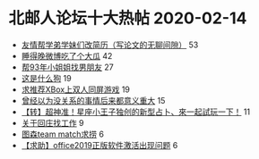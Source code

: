 # 北邮人论坛十大热帖 2020-02-14

- [友情帮学弟学妹们改简历（写论文的无聊间隙）](https://bbs.byr.cn/article/Job/2077537) 53
- [睡得晚微博吃了个大瓜](https://bbs.byr.cn/article/Talking/6183261) 42
- [帮93年小姐姐找男朋友](https://bbs.byr.cn/article/Friends/1952588) 27
- [这是什么狗](https://bbs.byr.cn/article/Feeling/3138806) 19
- [求推荐XBox上双人同屏游戏](https://bbs.byr.cn/article/TVGame/97456) 19
- [曾经以为没关系的事情后来都意义重大](https://bbs.byr.cn/article/WorkLife/1140109) 15
- [【转】超神准！星座小王子独创的新型占卜、來一起試玩一下！](https://bbs.byr.cn/article/Constellations/326533) 11
- [关于回庄找工作](https://bbs.byr.cn/article/Hebei/248653) 9
- [图森team match求捞](https://bbs.byr.cn/article/GoAbroad/368806) 6
- [【求助】office2019正版软件激活出现问题](https://bbs.byr.cn/article/OfficeTool/33673) 6


